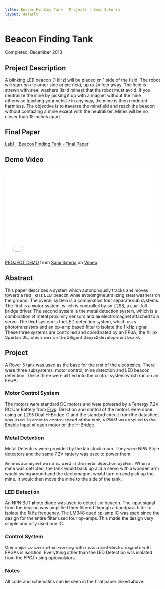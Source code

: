 ```yaml
---
title: Beacon Finding Tank | Projects | Sami Suteria
layout: default
---
```


# Beacon Finding Tank

Completed: December 2013

## Project Description

A blinking LED beacon (1 kHz) will be placed on 1 side of the field. The robot will start on the other side of the field, up to 20 feet away. The field is strewn with steel washers (land mines) that the robot must avoid. If you neutralize the mine by picking it up with a magnet without the mine otherwise touching your vehicle in any way, the mine is then rendered harmless. The objective is to traverse the minefield and reach the beacon without contacting a mine except with the neutralizer. Mines will be no closer than 18 inches apart.

## Final Paper

[Lab1 - Beacon Finding Tank - Final Paper](/static/Lab1-BeaconFindingTank-FinalPaper.pdf)

## Demo Video

<iframe src="//player.vimeo.com/video/106256309" width="500" height="281" frameborder="0" webkitallowfullscreen mozallowfullscreen allowfullscreen></iframe> <p><a href="http://vimeo.com/106256309">PROJECT DEMO</a> from <a href="http://vimeo.com/user5265979">Sami Suteria</a> on <a href="https://vimeo.com">Vimeo</a>.</p>

## Abstract

This paper describes a system which autonomously tracks and moves toward a red 1 kHz LED beacon while avoiding/neutralizing steel washers on the ground. The overall system is a combination four separate sub systems. The first is a motor system, which is controlled by an L298, a dual-full bridge driver. The second system is the metal detection system, which is a combination of metal proximity sensors and an electromagnet attached to a servo. The third system is the LED detection system, which uses phototransistors and an op-amp based filter to isolate the 1 kHz signal. These three systems are controlled and coordinated by an FPGA, the Xilinx Spartan 3E, which was on the Diligent Basys2 development board.

## Project

A [Rover 5](https://www.sparkfun.com/products/10336) tank was used as the base for the rest of the electronics. There were three subsystems: motor control, mine detection and LED beacon detection. These three were all tied into the control system which ran on an FPGA.

### Motor Control System

The motors were standard DC motors and were powered by a Tenergy 7.2V RC Car Battery from [Frys](http://www.frys.com/product/6468002?site=sr:SEARCH:MAIN_RSLT_PG). Direction and control of the motors were done using an L298 Dual H-Bridge IC and the standard circuit from the datasheet was used. In order to control speed of the tank, a PWM was applied to the Enable Input of each motor on the H-Bridge. 

### Metal Detection

Metal Detectors were provided by the lab stock room. They were NPN Style detectors and the same 7.2V battery was used to power them. 

An electromagnet was also used in the metal detection system. When a mine was detected, the tank would back up and a servo with a wooden arm would swing around and the electomagnet would turn on and pick up the mine. It would then move the mine to the side of the tank. 

### LED Detection 

An NPN BJT photo diode was used to detect the beacon. The input signal from the beacon was amplified then filtered through a bandpass filter to isolate the 1kHz frequency. The LM348 quad op-amp IC was used since the design for the entire filter used four op-amps. This made the design very simple and only used one IC. 

### Control System

One major concern when working with motors and electromagnets with FPGAs is isolation. Everything other than the LED Detection was isolated from the FPGA using optoisolators. 

### Notes

All code and schematics can be seen in the final paper linked above. 









